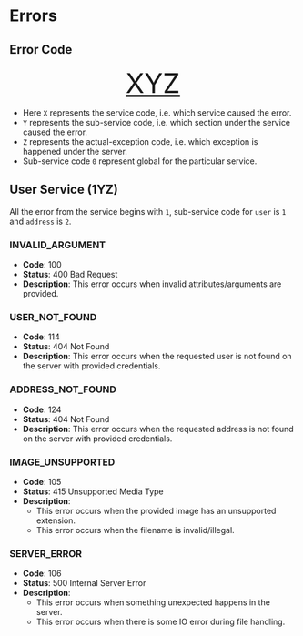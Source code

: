 # Errors

## Error Code

<div style="text-align: center;width: 100%">
    <u style="font-size: xxx-large">XYZ</u>
</div>

* Here `X` represents the service code, i.e. which service caused the error.
* `Y` represents the sub-service code, i.e. which section under the service caused the error.
* `Z` represents the actual-exception code, i.e. which exception is happened under the server.
* Sub-service code `0` represent global for the particular service.

## User Service (1YZ)

All the error from the service begins with `1`, sub-service code for `user` is `1` and `address` is `2`.

### INVALID_ARGUMENT

- **Code**: 100
- **Status**: 400 Bad Request
- **Description**: This error occurs when invalid attributes/arguments are provided.

### USER_NOT_FOUND

- **Code**: 114
- **Status**: 404 Not Found
- **Description**: This error occurs when the requested user is not found on the server with provided credentials.

### ADDRESS_NOT_FOUND

- **Code**: 124
- **Status**: 404 Not Found
- **Description**: This error occurs when the requested address is not found on the server with provided credentials.

### IMAGE_UNSUPPORTED

- **Code**: 105
- **Status**: 415 Unsupported Media Type
- **Description**:
    - This error occurs when the provided image has an unsupported extension.
    - This error occurs when the filename is invalid/illegal.

### SERVER_ERROR

- **Code**: 106
- **Status**: 500 Internal Server Error
- **Description**:
    - This error occurs when something unexpected happens in the server.
    - This error occurs when there is some IO error during file handling.

